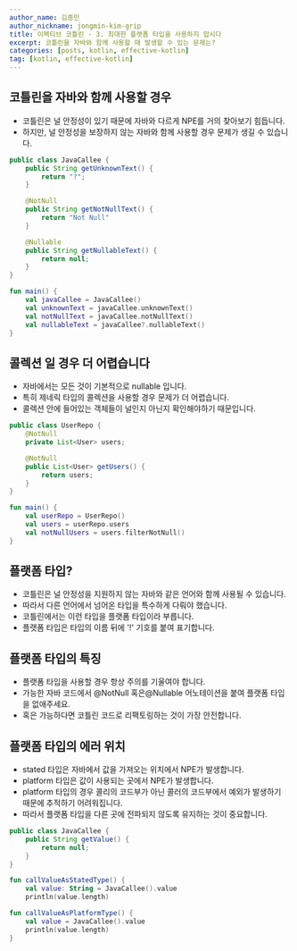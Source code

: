 ```yaml
---
author_name: 김종민
author_nickname: jongmin-kim-grip
title: 이펙티브 코틀린 - 3. 최대한 플랫폼 타입을 사용하지 맙시다 
excerpt: 코틀린을 자바와 함께 사용할 때 발생할 수 있는 문제는? 
categories: [posts, kotlin, effective-kotlin]
tag: [kotlin, effective-kotlin]
---
```

## 코틀린을 자바와 함께 사용할 경우
- 코틀린은 널 안정성이 있기 때문에 자바와 다르게 NPE를 거의 찾아보기 힘듭니다.
- 하지만, 널 안정성을 보장하지 않는 자바와 함께 사용할 경우 문제가 생길 수 있습니다.

```java
public class JavaCallee {
    public String getUnknownText() {
        return "?";
    }

    @NotNull
    public String getNotNullText() {
        return "Not Null"
    }

    @Nullable
    public String getNullableText() {
        return null;
    }
}
```

```kotlin
fun main() {
    val javaCallee = JavaCallee()
    val unknownText = javaCallee.unknownText()
    val notNullText = javaCallee.notNullText()
    val nullableText = javaCallee?.nullableText()
}
```

## 콜렉션 일 경우 더 어렵습니다
- 자바에서는 모든 것이 기본적으로 nullable 입니다.
- 특히 제네릭 타입의 콜렉션을 사용할 경우 문제가 더 어렵습니다.
- 콜렉션 안에 들어있는 객체들이 널인지 아닌지 확인해야하기 때문입니다.

```java
public class UserRepo {
    @NotNull
    private List<User> users;

    @NotNull
    public List<User> getUsers() {
        return users;
    }
}
```

```kotlin
fun main() {
    val userRepo = UserRepo()
    val users = userRepo.users
    val notNullUsers = users.filterNotNull()
}
```

## 플랫폼 타입?
- 코틀린은 널 안정성을 지원하지 않는 자바와 같은 언어와 함께 사용될 수 있습니다.
- 따라서 다른 언어에서 넘어온 타입을 특수하게 다뤄야 했습니다.
- 코틀린에서는 이런 타입을 플랫폼 타입이라 부릅니다.
- 플랫폼 타입은 타입의 이름 뒤에 '!' 기호를 붙여 표기합니다.

## 플랫폼 타입의 특징
- 플랫폼 타입을 사용할 경우 항상 주의를 기울여야 합니다.
- 가능한 자바 코드에서 @NotNull 혹은@Nullable 어노테이션을 붙여 플랫폼 타입을 없애주세요.
- 혹은 가능하다면 코틀린 코드로 리팩토링하는 것이 가장 안전합니다.

## 플랫폼 타입의 에러 위치
- stated 타입은 자바에서 값을 가져오는 위치에서 NPE가 발생합니다.
- platform 타입은 값이 사용되는 곳에서 NPE가 발생합니다.
- platform 타입의 경우 콜리의 코드부가 아닌 콜러의 코드부에서 예외가 발생하기 때문에 추적하기 어려워집니다.
- 따라서 플랫폼 타입을 다른 곳에 전파되지 않도록 유지하는 것이 중요합니다.

```java
public class JavaCallee {
    public String getValue() {
        return null;
    }
}
```

```kotlin
fun callValueAsStatedType() {
    val value: String = JavaCallee().value
    println(value.length)

fun callValueAsPlatformType() {
    val value = JavaCallee().value
    println(value.length)
}
```
